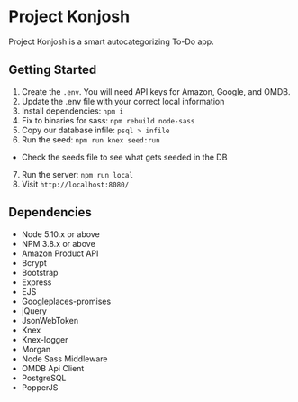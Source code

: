 # Project Konjosh

Project Konjosh is a smart autocategorizing To-Do app.

## Getting Started

1. Create the `.env`. You will need API keys for Amazon, Google, and OMDB.
2. Update the .env file with your correct local information
3. Install dependencies: `npm i`
4. Fix to binaries for sass: `npm rebuild node-sass`
5. Copy our database infile: `psql > infile`
6. Run the seed: `npm run knex seed:run`
  - Check the seeds file to see what gets seeded in the DB
7. Run the server: `npm run local`
8. Visit `http://localhost:8080/`

## Dependencies

- Node 5.10.x or above
- NPM 3.8.x or above
- Amazon Product API
- Bcrypt
- Bootstrap
- Express
- EJS
- Googleplaces-promises
- jQuery
- JsonWebToken
- Knex
- Knex-logger
- Morgan
- Node Sass Middleware
- OMDB Api Client
- PostgreSQL
- PopperJS
